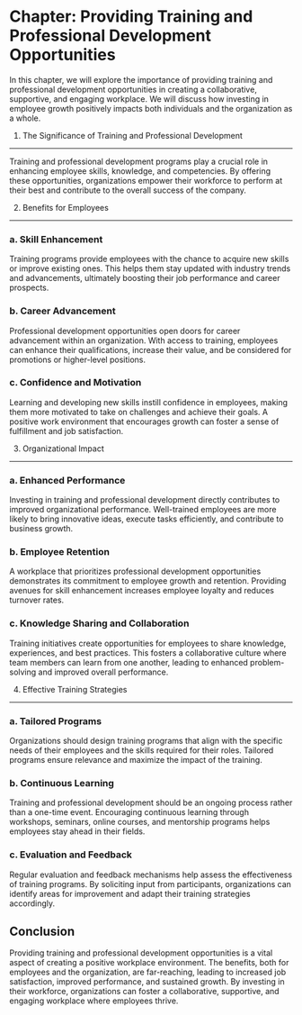 Chapter: Providing Training and Professional Development Opportunities
======================================================================

In this chapter, we will explore the importance of providing training and professional development opportunities in creating a collaborative, supportive, and engaging workplace. We will discuss how investing in employee growth positively impacts both individuals and the organization as a whole.

1. The Significance of Training and Professional Development
------------------------------------------------------------

Training and professional development programs play a crucial role in enhancing employee skills, knowledge, and competencies. By offering these opportunities, organizations empower their workforce to perform at their best and contribute to the overall success of the company.

2. Benefits for Employees
-------------------------

### a. Skill Enhancement

Training programs provide employees with the chance to acquire new skills or improve existing ones. This helps them stay updated with industry trends and advancements, ultimately boosting their job performance and career prospects.

### b. Career Advancement

Professional development opportunities open doors for career advancement within an organization. With access to training, employees can enhance their qualifications, increase their value, and be considered for promotions or higher-level positions.

### c. Confidence and Motivation

Learning and developing new skills instill confidence in employees, making them more motivated to take on challenges and achieve their goals. A positive work environment that encourages growth can foster a sense of fulfillment and job satisfaction.

3. Organizational Impact
------------------------

### a. Enhanced Performance

Investing in training and professional development directly contributes to improved organizational performance. Well-trained employees are more likely to bring innovative ideas, execute tasks efficiently, and contribute to business growth.

### b. Employee Retention

A workplace that prioritizes professional development opportunities demonstrates its commitment to employee growth and retention. Providing avenues for skill enhancement increases employee loyalty and reduces turnover rates.

### c. Knowledge Sharing and Collaboration

Training initiatives create opportunities for employees to share knowledge, experiences, and best practices. This fosters a collaborative culture where team members can learn from one another, leading to enhanced problem-solving and improved overall performance.

4. Effective Training Strategies
--------------------------------

### a. Tailored Programs

Organizations should design training programs that align with the specific needs of their employees and the skills required for their roles. Tailored programs ensure relevance and maximize the impact of the training.

### b. Continuous Learning

Training and professional development should be an ongoing process rather than a one-time event. Encouraging continuous learning through workshops, seminars, online courses, and mentorship programs helps employees stay ahead in their fields.

### c. Evaluation and Feedback

Regular evaluation and feedback mechanisms help assess the effectiveness of training programs. By soliciting input from participants, organizations can identify areas for improvement and adapt their training strategies accordingly.

Conclusion
----------

Providing training and professional development opportunities is a vital aspect of creating a positive workplace environment. The benefits, both for employees and the organization, are far-reaching, leading to increased job satisfaction, improved performance, and sustained growth. By investing in their workforce, organizations can foster a collaborative, supportive, and engaging workplace where employees thrive.
